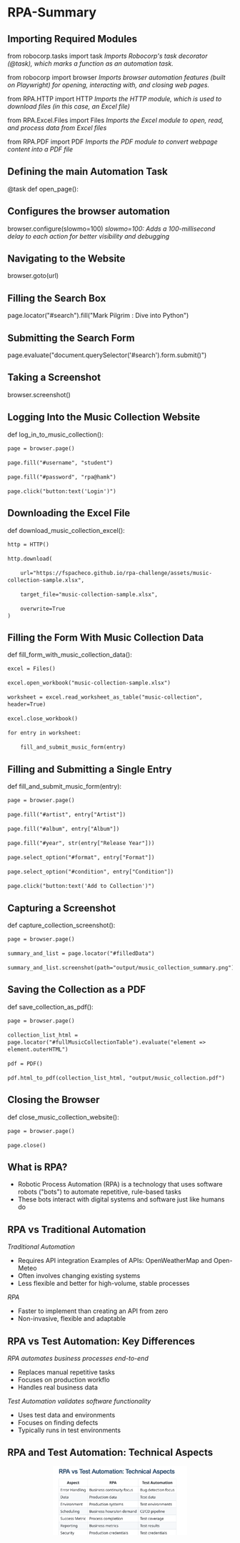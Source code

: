 # RPA-Summary

## Importing Required Modules

from robocorp.tasks import task *Imports Robocorp's task decorator (@task), which marks a function as an automation task.*

from robocorp import browser *Imports browser automation features (built on Playwright) for opening, interacting with, and closing web pages.*

from RPA.HTTP import HTTP *Imports the HTTP module, which is used to download files (in this case, an Excel file)*

from RPA.Excel.Files import Files *Imports the Excel module to open, read, and process data from Excel files*

from RPA.PDF import PDF *Imports the PDF module to convert webpage content into a PDF file*

## Defining the main Automation Task

@task
def open_page():

## Configures the browser automation

browser.configure(slowmo=100) *slowmo=100: Adds a 100-millisecond delay to each action for better visibility and debugging*

## Navigating to the Website

browser.goto(url)

## Filling the Search Box

page.locator("#search").fill("Mark Pilgrim : Dive into Python")

## Submitting the Search Form

page.evaluate("document.querySelector('#search').form.submit()")

## Taking a Screenshot

browser.screenshot()

## Logging Into the Music Collection Website

def log_in_to_music_collection():
    
    page = browser.page()
    
    page.fill("#username", "student")
    
    page.fill("#password", "rpa@hamk")
    
    page.click("button:text('Login')")

## Downloading the Excel File

def download_music_collection_excel():
    
    http = HTTP()
    
    http.download(
        
        url="https://fspacheco.github.io/rpa-challenge/assets/music-collection-sample.xlsx", 
        
        target_file="music-collection-sample.xlsx",
        
        overwrite=True
    )

## Filling the Form With Music Collection Data

def fill_form_with_music_collection_data():
    
    excel = Files()
    
    excel.open_workbook("music-collection-sample.xlsx")
    
    worksheet = excel.read_worksheet_as_table("music-collection", header=True)
    
    excel.close_workbook()
    
    for entry in worksheet:
        
        fill_and_submit_music_form(entry)

## Filling and Submitting a Single Entry

def fill_and_submit_music_form(entry):
    
    page = browser.page()
    
    page.fill("#artist", entry["Artist"])
    
    page.fill("#album", entry["Album"])
    
    page.fill("#year", str(entry["Release Year"]))
    
    page.select_option("#format", entry["Format"])
    
    page.select_option("#condition", entry["Condition"])
    
    page.click("button:text('Add to Collection')")

## Capturing a Screenshot

def capture_collection_screenshot():
    
    page = browser.page()
    
    summary_and_list = page.locator("#filledData")
    
    summary_and_list.screenshot(path="output/music_collection_summary.png")

## Saving the Collection as a PDF

def save_collection_as_pdf():
    
    page = browser.page()
    
    collection_list_html = page.locator("#fullMusicCollectionTable").evaluate("element => element.outerHTML")
    
    pdf = PDF()
   
    pdf.html_to_pdf(collection_list_html, "output/music_collection.pdf")

## Closing the Browser

def close_music_collection_website():
    
    page = browser.page()
    
    page.close()

## What is RPA?

- Robotic Process Automation (RPA) is a technology that uses software robots
("bots") to automate repetitive, rule-based tasks
- These bots interact with digital systems and software just like humans do

## RPA vs Traditional Automation

*Traditional Automation*
- Requires API integration
Examples of APIs: OpenWeatherMap and Open-Meteo
- Often involves changing existing systems
- Less flexible and better for high-volume, stable processes

*RPA*
- Faster to implement than creating an API from zero
- Non-invasive, flexible and adaptable

## RPA vs Test Automation: Key Differences

*RPA automates business processes end-to-end*
- Replaces manual repetitive tasks
- Focuses on production workflo
- Handles real business data

*Test Automation validates software functionality*
- Uses test data and environments
- Focuses on finding defects
- Typically runs in test environments

## RPA and Test Automation: Technical Aspects
<p align="center">
  <img src="1.png" alt="Final Output" width="300"/>
</p>
